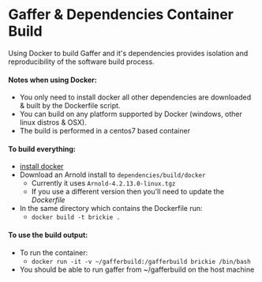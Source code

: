 # Gaffer & Dependencies Container Build

Using Docker to build Gaffer and it's dependencies provides isolation and reproducibility of the software build process.

#### Notes when using Docker:

* You only need to install docker all other dependencies are downloaded & built by the Dockerfile script.
* You can build on any platform supported by Docker (windows, other linux distros & OSX).
* The build is performed in a centos7 based container

#### To build everything:

* [install docker](https://www.docker.com/community-edition#download)
* Download an Arnold install to `dependencies/build/docker`
  * Currently it uses `Arnold-4.2.13.0-linux.tgz`
  * If you use a different version then you'll need to update the *Dockerfile*
* In the same directory which contains the Dockerfile run:
  * `docker build -t brickie .`

#### To use the build output:

* To run the container:
  * `docker run -it -v ~/gafferbuild:/gafferbuild brickie /bin/bash`
* You should be able to run gaffer from ~/gafferbuild on the host machine
